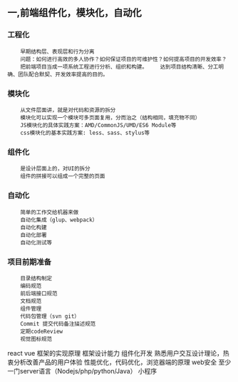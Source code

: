 ## 一,前端组件化，模块化，自动化
###	工程化
		早期结构层、表现层和行为分离
		问题：如何进行高效的多人协作？如何保证项目的可维护性？如何提高项目的开发效率？
		把前端项目当成一项系统工程进行分析、组织和构建。    达到项目结构清晰、分工明确、团队配合默契、开发效率提高的目的。
###	模块化
		从文件层面讲，就是对代码和资源的拆分 
		模块化可以实现一个模块可多页面复用，分而治之（结构相同，填充物不同）
		JS模块化的具体实践方案：AMD/CommonJS/UMD/ES6 Module等
		css模块化的基本实践方案: less、sass、stylus等
###	组件化
		是设计层面上的，对UI的拆分
		组件的拼接可以组成一个完整的页面
###	自动化
		简单的工作交给机器来做 
		自动化集成（glup、webpack）
		自动化构建
		自动化部署
		自动化测试等
###	项目前期准备
		目录结构制定
		编码规范
		前后端接口规范
		文档规范
		组件管理
		代码包管理（svn git）
		Commit 提交代码备注描述规范
		定期codeReview
		视觉图标规范
react vue 框架的实现原理
框架设计能力
组件化开发
熟悉用户交互设计理论，热衷分析改善产品的用户体验
性能优化，代码优化，浏览器端的原理    web安全
至少一门server语言（Nodejs/php/python/Java）
小程序
